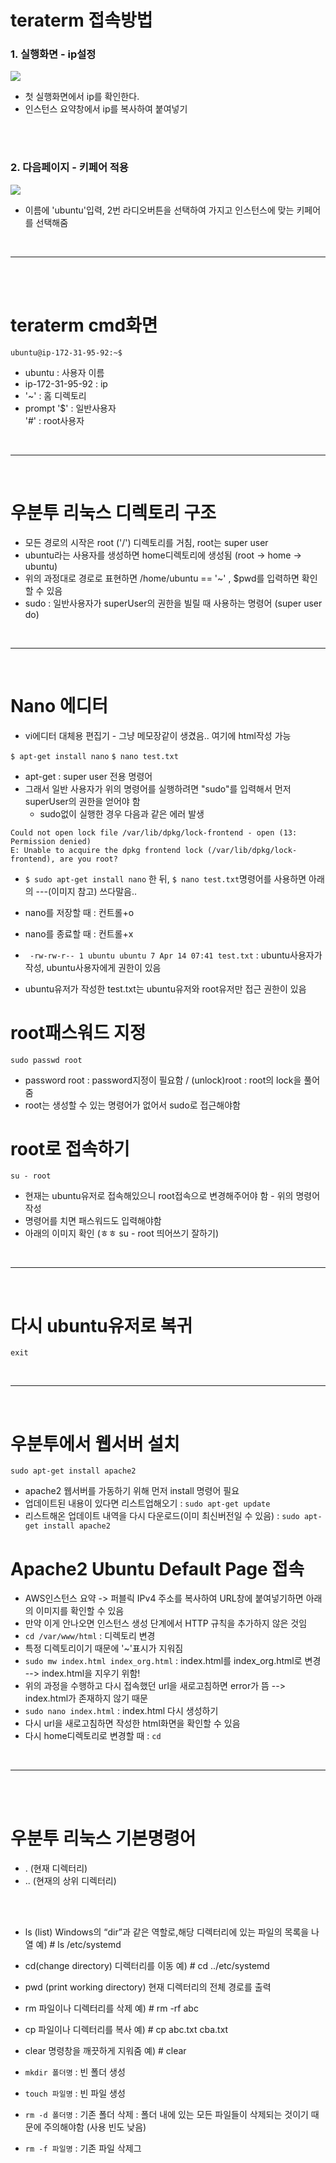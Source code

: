 # teraterm 접속방법

### 1. 실행화면 - ip설정

<img src="https://user-images.githubusercontent.com/48792230/114669055-70bd8800-9d3c-11eb-92d7-f9fbfdf1573f.PNG">

* 첫 실행화면에서 ip를 확인한다.
* 인스턴스 요약창에서 ip를 복사하여 붙여넣기



<br><br>

### 2. 다음페이지 - 키페어 적용

<img src="https://user-images.githubusercontent.com/48792230/114669051-6f8c5b00-9d3c-11eb-8bb9-ff1005cfbff6.PNG">

* 이름에 'ubuntu'입력, 2번 라디오버튼을 선택하여 가지고 인스턴스에 맞는 키페어를 선택해줌

<br>

---------------------

<br><br>

# teraterm cmd화면

```ubuntu@ip-172-31-95-92:~$```
* ubuntu : 사용자 이름
* ip-172-31-95-92 : ip
* '~' : 홈 디렉토리
* prompt
'$' : 일반사용자 <br>
'#' : root사용자

<br>

---------------------

<br>

# 우분투 리눅스 디렉토리 구조
* 모든 경로의 시작은 root ('/') 디렉토리를 거침, root는 super user
* ubuntu라는 사용자를 생성하면 home디렉토리에 생성됨 (root -> home -> ubuntu)
* 위의 과정대로 경로로 표현하면 /home/ubuntu == '~' , $pwd를 입력하면 확인할 수 있음
* sudo : 일반사용자가 superUser의 권한을 빌릴 때 사용하는 명령어 (super user do) 


<br>

---------------------

<br>

# Nano 에디터 
* vi에디터 대체용 편집기 - 그냥 메모장같이 생겼음.. 여기에 html작성 가능

```$ apt-get install nano```
```$ nano test.txt```

* apt-get : super user 전용 명령어
* 그래서 일반 사용자가 위의 명령어를 실행하려면 "sudo"를 입력해서 먼저 superUser의 권한을 얻어야 함
  * sudo없이 실행한 경우 다음과 같은 에러 발생
 ``` 
 Could not open lock file /var/lib/dpkg/lock-frontend - open (13: Permission denied)
 E: Unable to acquire the dpkg frontend lock (/var/lib/dpkg/lock-frontend), are you root?
  ```
* ```$ sudo apt-get install nano``` 한 뒤, ```$ nano test.txt```명령어를 사용하면 아래의 ---(이미지 참고) 쓰다말음..

* nano를 저장할 때 : 컨트롤+o
* nano를 종료할 때 : 컨트롤+x
* ``` -rw-rw-r-- 1 ubuntu ubuntu 7 Apr 14 07:41 test.txt``` : ubuntu사용자가 작성, ubuntu사용자에게 권한이 있음
* ubuntu유저가 작성한 test.txt는 ubuntu유저와 root유저만 접근 권한이 있음


# root패스워드 지정

```sudo passwd root```
* password root : password지정이 필요함 / (unlock)root : root의 lock을 풀어줌
* root는 생성할 수 있는 명령어가 없어서 sudo로 접근해야함


# root로 접속하기
```su - root```
* 현재는 ubuntu유저로 접속해있으니 root접속으로 변경해주어야 함 - 위의 명령어 작성
* 명령어를 치면 패스워드도 입력해야함
* 아래의 이미지 확인 (ㅎㅎ su - root 띄어쓰기 잘하기)


<br>

---------------------

<br>

# 다시 ubuntu유저로 복귀
```exit```

<br>

---------------------

<br>

# 우분투에서 웹서버 설치
```sudo apt-get install apache2```
* apache2 웹서버를 가동하기 위해 먼저 install 명령어 필요
* 업데이트된 내용이 있다면 리스트업해오기 : ```sudo apt-get update```
* 리스트해온 업데이트 내역을 다시 다운로드(이미 최신버전일 수 있음) : ```sudo apt-get install apache2```


# Apache2 Ubuntu Default Page 접속
* AWS인스턴스 요약 -> 퍼블릭 IPv4 주소를 복사하여 URL창에 붙여넣기하면 아래의 이미지를 확인할 수 있음
 * 만약 이게 안나오면 인스턴스 생성 단계에서 HTTP 규칙을 추가하지 않은 것임
* ```cd /var/www/html``` : 디렉토리 변경
 * 특정 디렉토리이기 때문에 '~'표시가 지워짐
* ```sudo mw index.html index_org.html``` : index.html를 index_org.html로 변경 --> index.html을 지우기 위함!
* 위의 과정을 수행하고 다시 접속했던 url을 새로고침하면 error가 뜸 --> index.html가 존재하지 않기 때문
* ```sudo nano index.html``` : index.html 다시 생성하기
* 다시 url을 새로고침하면 작성한 html화면을 확인할 수 있음
* 다시 home디렉토리로 변경할 때 : ```cd```
<br>

---------------------

<br><br>

# 우분투 리눅스 기본명령어

* . (현재 디렉터리)
* .. (현재의 상위 디렉터리)

<br><br>

* ls (list)
Windows의 “dir”과 같은 역할로,해당 디렉터리에 있는 파일의 목록을 나열
예) # ls /etc/systemd

* cd(change directory)
디렉터리를 이동
예) # cd ../etc/systemd

* pwd (print working directory)
현재 디렉터리의 전체 경로를 출력

* rm
파일이나 디렉터리를 삭제
예) # rm -rf abc

* cp
파일이나 디렉터리를 복사
예) # cp abc.txt cba.txt


* clear
명령창을 깨끗하게 지워줌
예) # clear

* ```mkdir 폴더명``` : 빈 폴더 생성
* ```touch 파일명``` : 빈 파일 생성
* ```rm -d 폴더명``` : 기존 폴더 삭제 : 폴더 내에 있는 모든 파일들이 삭제되는 것이기 때문에 주의해야함 (사용 빈도 낮음)
* ```rm -f 파일명``` : 기존 파일 삭제그
